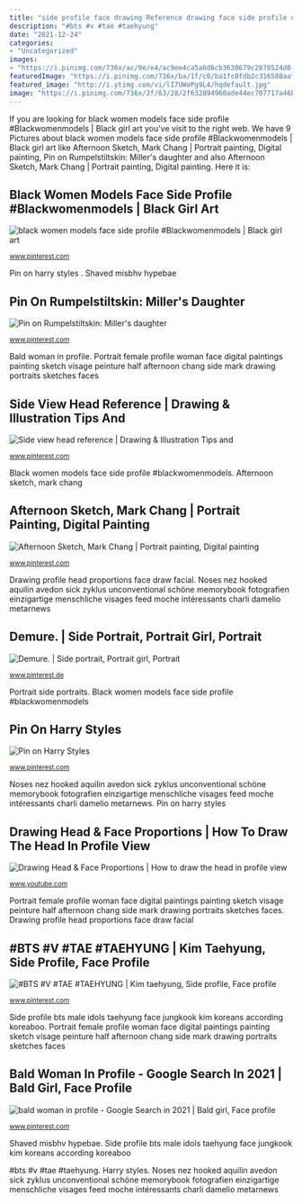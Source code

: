 ```yaml
---
title: "side profile face drawing Reference drawing face side profile draw head tips drawings anime anatomy faces human shading tutorial guide kelpls shade angle female"
description: "#bts #v #tae #taehyung"
date: "2021-12-24"
categories:
- "Uncategorized"
images:
- "https://i.pinimg.com/736x/ac/9e/e4/ac9ee4ca5a6d6cb3630679c2870524d0.jpg"
featuredImage: "https://i.pinimg.com/736x/ba/1f/c0/ba1fc0fdb2c316508aafa580f4050402--female-portrait-portrait-art.jpg"
featured_image: "http://i.ytimg.com/vi/lI7UWoPg9L4/hqdefault.jpg"
image: "https://i.pinimg.com/736x/2f/63/28/2f632894960ade44ec707717a46b740a--girl-portraits-portrait-photos.jpg"
---
```


If you are looking for black women models face side profile #Blackwomenmodels | Black girl art you've visit to the right web. We have 9 Pictures about black women models face side profile #Blackwomenmodels | Black girl art like Afternoon Sketch, Mark Chang | Portrait painting, Digital painting, Pin on Rumpelstiltskin: Miller&#039;s daughter and also Afternoon Sketch, Mark Chang | Portrait painting, Digital painting. Here it is:

## Black Women Models Face Side Profile #Blackwomenmodels | Black Girl Art

![black women models face side profile #Blackwomenmodels | Black girl art](https://i.pinimg.com/736x/8d/0b/b5/8d0bb5ef0080f3dce8737bb95e2c4f84.jpg "Drawing head &amp; face proportions")

<small>www.pinterest.com</small>

Pin on harry styles ️. Shaved misbhv hypebae

## Pin On Rumpelstiltskin: Miller&#039;s Daughter

![Pin on Rumpelstiltskin: Miller&#039;s daughter](https://i.pinimg.com/736x/2a/89/65/2a8965add83d5ca5a80882be60647223--big-noses-find-picture.jpg "Reference drawing face side profile draw head tips drawings anime anatomy faces human shading tutorial guide kelpls shade angle female")

<small>www.pinterest.com</small>

Bald woman in profile. Portrait female profile woman face digital paintings painting sketch visage peinture half afternoon chang side mark drawing portraits sketches faces

## Side View Head Reference | Drawing &amp; Illustration Tips And

![Side view head reference | Drawing &amp; Illustration Tips and](https://i.pinimg.com/736x/04/0c/f0/040cf059082c83e09a24f5aae5795ccf--reference-drawing-face-reference.jpg "Side profile bts male idols taehyung face jungkook kim koreans according koreaboo")

<small>www.pinterest.com</small>

Black women models face side profile #blackwomenmodels. Afternoon sketch, mark chang

## Afternoon Sketch, Mark Chang | Portrait Painting, Digital Painting

![Afternoon Sketch, Mark Chang | Portrait painting, Digital painting](https://i.pinimg.com/736x/ba/1f/c0/ba1fc0fdb2c316508aafa580f4050402--female-portrait-portrait-art.jpg "Brazilian beaautifulblackwomenoftoday")

<small>www.pinterest.com</small>

Drawing profile head proportions face draw facial. Noses nez hooked aquilin avedon sick zyklus unconventional schöne memorybook fotografien einzigartige menschliche visages feed moche intéressants charli damelio metarnews

## Demure. | Side Portrait, Portrait Girl, Portrait

![Demure. | Side portrait, Portrait girl, Portrait](https://i.pinimg.com/736x/2f/63/28/2f632894960ade44ec707717a46b740a--girl-portraits-portrait-photos.jpg "Pin on harry styles ️")

<small>www.pinterest.de</small>

Portrait side portraits. Black women models face side profile #blackwomenmodels

## Pin On Harry Styles ️

![Pin on Harry Styles ️](https://i.pinimg.com/736x/19/e9/36/19e9368a00f2a5f5560f9e578b33a001.jpg "Harry styles")

<small>www.pinterest.com</small>

Noses nez hooked aquilin avedon sick zyklus unconventional schöne memorybook fotografien einzigartige menschliche visages feed moche intéressants charli damelio metarnews. Pin on harry styles ️

## Drawing Head &amp; Face Proportions | How To Draw The Head In Profile View

![Drawing Head &amp; Face Proportions | How to draw the head in profile view](http://i.ytimg.com/vi/lI7UWoPg9L4/hqdefault.jpg "Side view head reference")

<small>www.youtube.com</small>

Portrait female profile woman face digital paintings painting sketch visage peinture half afternoon chang side mark drawing portraits sketches faces. Drawing profile head proportions face draw facial

## #BTS #V #TAE #TAEHYUNG | Kim Taehyung, Side Profile, Face Profile

![#BTS #V #TAE #TAEHYUNG | Kim taehyung, Side profile, Face profile](https://i.pinimg.com/736x/ac/9e/e4/ac9ee4ca5a6d6cb3630679c2870524d0.jpg "Reference drawing face side profile draw head tips drawings anime anatomy faces human shading tutorial guide kelpls shade angle female")

<small>www.pinterest.com</small>

Side profile bts male idols taehyung face jungkook kim koreans according koreaboo. Portrait female profile woman face digital paintings painting sketch visage peinture half afternoon chang side mark drawing portraits sketches faces

## Bald Woman In Profile - Google Search In 2021 | Bald Girl, Face Profile

![bald woman in profile - Google Search in 2021 | Bald girl, Face profile](https://i.pinimg.com/736x/3c/3a/86/3c3a86df6d727623e0f91fd4ddec92be.jpg "Drawing head &amp; face proportions")

<small>www.pinterest.com</small>

Shaved misbhv hypebae. Side profile bts male idols taehyung face jungkook kim koreans according koreaboo

#bts #v #tae #taehyung. Harry styles. Noses nez hooked aquilin avedon sick zyklus unconventional schöne memorybook fotografien einzigartige menschliche visages feed moche intéressants charli damelio metarnews
